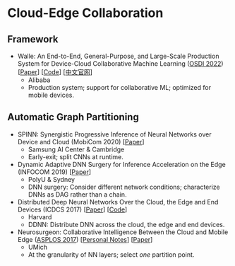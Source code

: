 # Cloud-Edge Collaboration

## Framework

* Walle: An End-to-End, General-Purpose, and Large-Scale Production System for Device-Cloud Collaborative Machine Learning ([OSDI 2022](../../reading-notes/conference/osdi-2022/)) \[[Paper](https://www.usenix.org/conference/osdi22/presentation/lv)] \[[Code](https://github.com/alibaba/MNN)] \[[中文官网](http://www.mnn.zone/)]
  * Alibaba
  * Production system; support for collaborative ML; optimized for mobile devices.

## Automatic Graph Partitioning

* SPINN: Synergistic Progressive Inference of Neural Networks over Device and Cloud (MobiCom 2020) \[[Paper](https://dl.acm.org/doi/10.1145/3372224.3419194)]
  * Samsung AI Center & Cambridge
  * Early-exit; split CNNs at runtime.
* Dynamic Adaptive DNN Surgery for Inference Acceleration on the Edge (INFOCOM 2019) \[[Paper](https://ieeexplore.ieee.org/document/8737614)]
  * PolyU & Sydney
  * DNN surgery: Consider different network conditions; characterize DNNs as DAG rather than a chain.
* Distributed Deep Neural Networks Over the Cloud, the Edge and End Devices (ICDCS 2017) \[[Paper](https://ieeexplore.ieee.org/document/7979979)] \[[Code](https://github.com/kunglab/ddnn)]
  * Harvard
  * DDNN: Distribute DNN across the cloud, the edge and end devices.
* Neurosurgeon: Collaborative Intelligence Between the Cloud and Mobile Edge ([ASPLOS 2017](../../reading-notes/conference/asplos-2017/)) \[[Personal Notes](../../reading-notes/conference/asplos-2017/neurosurgeon.md)] \[[Paper](https://dl.acm.org/doi/10.1145/3037697.3037698)]
  * UMich
  * At the granularity of NN layers; select _one_ partition point.
